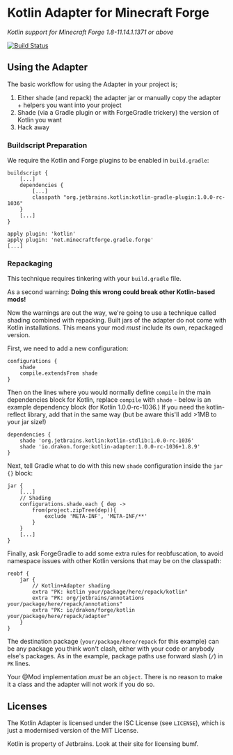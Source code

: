 # Kotlin Adapter for Minecraft Forge
_Kotlin support for Minecraft Forge 1.8-11.14.1.1371 or above_

[![Build Status](https://drone.io/github.com/Emberwalker/Forgelin/status.png)](https://drone.io/github.com/Emberwalker/Forgelin/latest)

## Using the Adapter
The basic workflow for using the Adapter in your project is;
1. Either shade (and repack) the adapter jar or manually copy the adapter + helpers you want into your project
2. Shade (via a Gradle plugin or with ForgeGradle trickery) the version of Kotlin you want
3. Hack away

### Buildscript Preparation
We require the Kotlin and Forge plugins to be enabled in `build.gradle`:
```
buildscript {
	[...]
	dependencies {
		[...]
		classpath "org.jetbrains.kotlin:kotlin-gradle-plugin:1.0.0-rc-1036"
	}
	[...]
}

apply plugin: 'kotlin'
apply plugin: 'net.minecraftforge.gradle.forge'
[...]
```

### Repackaging
This technique requires tinkering with your `build.gradle` file.

As a second warning: **Doing this wrong could break other Kotlin-based mods!**

Now the warnings are out the way, we're going to use a technique called shading combined with repacking. Built jars of
the adapter do not come with Kotlin installations. This means your mod *must* include its own, repackaged version.

First, we need to add a new configuration:
```
configurations {
    shade
    compile.extendsFrom shade
}
```

Then on the lines where you would normally define `compile` in the main dependencies block for Kotlin, replace `compile`
with `shade` - below is an example dependency block (for Kotlin 1.0.0-rc-1036.) If you need the kotlin-reflect library,
add that in the same way (but be aware this'll add >1MB to your jar size!)
```
dependencies {
	shade 'org.jetbrains.kotlin:kotlin-stdlib:1.0.0-rc-1036'
	shade 'io.drakon.forge:kotlin-adapter:1.0.0-rc-1036+1.8.9'
}
```

Next, tell Gradle what to do with this new `shade` configuration inside the `jar {}` block:
```
jar {
	[...]
	// Shading
    configurations.shade.each { dep ->
        from(project.zipTree(dep)){
            exclude 'META-INF', 'META-INF/**'
        }
    }
	[...]
}
```

Finally, ask ForgeGradle to add some extra rules for reobfuscation, to avoid namespace issues with other Kotlin versions
that may be on the classpath:
```
reobf {
    jar {
	    // Kotlin+Adapter shading
	    extra "PK: kotlin your/package/here/repack/kotlin"
	    extra "PK: org/jetbrains/annotations your/package/here/repack/annotations"
	    extra "PK: io/drakon/forge/kotlin your/package/here/repack/adapter"
	}
}
```
The destination package (`your/package/here/repack` for this example) can be any package you think won't clash, either
with your code or anybody else's packages. As in the example, package paths use forward slash (`/`) in `PK` lines.

Your @Mod implementation *must* be an `object`. There is no reason to make it a class and the adapter will not work if
you do so.

## Licenses
The Kotlin Adapter is licensed under the ISC License (see `LICENSE`), which is just a modernised version of the MIT
License.

Kotlin is property of Jetbrains. Look at their site for licensing bumf.
